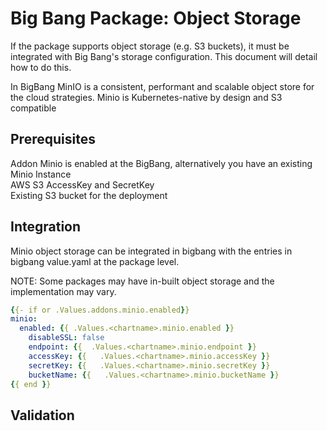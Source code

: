 # Big Bang Package: Object Storage

If the package supports object storage (e.g. S3 buckets), it must be integrated with Big Bang's storage configuration.  This document will detail how to do this.

In BigBang MinIO is  a consistent, performant and scalable object store for the cloud strategies. Minio is Kubernetes-native by design and S3 compatible 

## Prerequisites

Addon Minio is enabled at the BigBang, alternatively you have an existing Minio Instance \
AWS S3 AccessKey and SecretKey \
Existing S3 bucket  for the deployment 

## Integration

Minio object storage can be integrated in bigbang with the  entries in  bigbang value.yaml at the package level. 

NOTE: Some packages may have in-built object storage and the implementation may vary.

```yaml
{{- if or .Values.addons.minio.enabled}}
minio:
  enabled: {{ .Values.<chartname>.minio.enabled }}
    disableSSL: false
    endpoint: {{  .Values.<chartname>.minio.endpoint }}
    accessKey: {{   .Values.<chartname>.minio.accessKey }}
    secretKey: {{   .Values.<chartname>.minio.secretKey }}
    bucketName: {{   .Values.<chartname>.minio.bucketName }}
{{ end }}

```

## Validation
